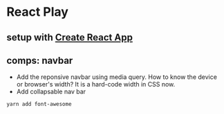 # React Play

## setup with [Create React App](https://github.com/facebookincubator/create-react-app)

## comps: navbar

* Add the reponsive navbar using media query. How to know the device or browser's width? It is a hard-code width in CSS now.
* Add collapsable nav bar
```
yarn add font-awesome
```


